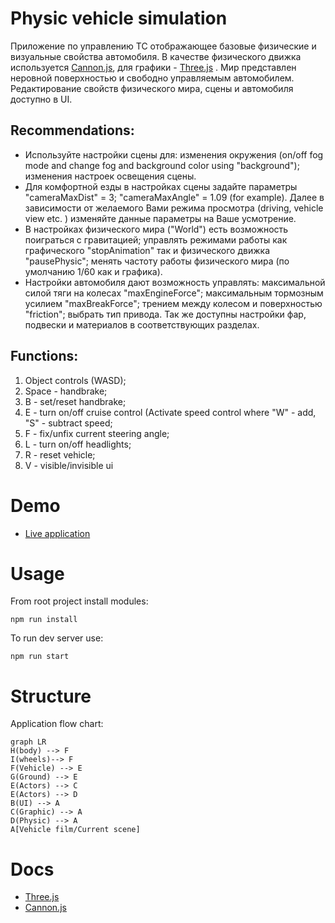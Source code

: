 ﻿
# Physic vehicle simulation 

Приложение по управлению ТС отображающее базовые физические и визуальные свойства автомобиля. В качестве физического движка используется [Cannon.js](https://schteppe.github.io/cannon.js/), для графики - [Three.js](https://threejs.org/) . 
Мир представлен неровной поверхностью и свободно управляемым автомобилем. Редактирование свойств физического мира, сцены и автомобиля доступно в UI. 

## Recommendations: 
- Используйте настройки сцены для: изменения окружения (on/off fog mode and change fog and background color using "background"); изменения настроек освещения сцены.
- Для комфортной езды в настройках сцены задайте параметры "cameraMaxDist" = 3; "cameraMaxAngle" = 1.09 (for example). Далее в зависимости от желаемого Вами режима просмотра (driving, vehicle view etc. ) изменяйте данные параметры на Ваше усмотрение.
- В настройках физического мира ("World") есть возможность поиграться с гравитацией; управлять режимами работы как графического "stopAnimation" так и физического движка "pausePhysic"; менять частоту работы физического мира (по умолчанию 1/60 как и графика).
- Настройки автомобиля дают возможность управлять: максимальной силой тяги на колесах "maxEngineForce"; максимальным тормозным усилием "maxBreakForce"; трением между колесом и поверхностью "friction"; выбрать тип привода. Так же доступны настройки фар, подвески и материалов в соответствующих разделах. 

## Functions:
1. Object controls (WASD);
2. Space - handbrake;
3. B - set/reset handbrake;
4. E - turn on/off cruise control (Activate speed control where "W" - add, "S" - subtract speed;
5. F - fix/unfix current steering angle; 
6. L - turn on/off headlights;
7. R - reset vehicle;
8. V - visible/invisible ui

# Demo 
 - [Live application](https://physic-vehicle-model.herokuapp.com/) 


# Usage 
From root project install modules:

    npm run install
    
To run dev server use: 

    npm run start

# Structure 
Application flow chart:

```mermaid
graph LR
H(body) --> F
I(wheels)--> F
F(Vehicle) --> E
G(Ground) --> E
E(Actors) --> C
E(Actors) --> D
B(UI) --> A
C(Graphic) --> A
D(Physic) --> A
A[Vehicle film/Current scene]
```

# Docs 

- [Three.js](https://threejs.org/) 
- [Cannon.js](https://schteppe.github.io/cannon.js/)



